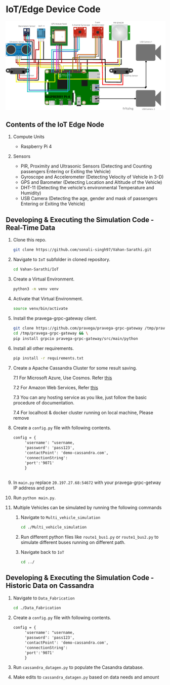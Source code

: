 # IoT/Edge Device Code

<img src="/Images/RPI_prototype.png" alt="Raspberry Pi Node Prototype" width="1000"/>

## Contents of the IoT Edge Node

1. Compute Units
   * Raspberry Pi 4
   
2. Sensors
   * PIR, Proximity and Ultrasonic Sensors (Detecting and Counting passengers Entering or Exiting the Vehicle)
   * Gyroscope and Accelerometer (Detecting Velocity of Vehicle in 3-D)
   * GPS and Barometer (Detecting Location and Altitude of the Vehicle)
   * DHT-11 (Detecting the vehicle's environmental Temperature and Humidity)
   * USB Camera (Detecting the age, gender and mask of passengers Entering or Exiting the Vehicle)

## Developing & Executing the Simulation Code - Real-Time Data

1. Clone this repo. 
    ``` bash
    git clone https://github.com/sonali-singh97/Vahan-Sarathi.git
    ```

2. Navigate to `IoT` subfolder in cloned repository.
    ``` bash 
    cd Vahan-Sarathi/IoT
    ```

3. Create a Virtual Environment.
    ``` bash 
    python3 -m venv venv
    ```

4. Activate that Virtual Environment.  
    ```bash
    source venv/bin/activate
    ```

5. Install the pravega-grpc-gateway client. 
    ``` bash 
    git clone https://github.com/pravega/pravega-grpc-gateway /tmp/pravega-grpc-gateway && \
    cd /tmp/pravega-grpc-gateway && \
    pip install grpcio pravega-grpc-gateway/src/main/python
    ```

6. Install all other requirements. 
    ``` bash 
    pip install -r requirements.txt
    ```

7. Create a Apache Cassandra Cluster for some result saving. 

    7.1 For Microsoft Azure, Use Cosmos. Refer [this](https://docs.microsoft.com/en-us/azure/managed-instance-apache-cassandra/create-cluster-portal)

    7.2 For Amazon Web Services, Refer [this](https://aws.amazon.com/quickstart/architecture/datastax-oss/)  

    7.3 You can any hosting service as you like, just follow the basic procedure of documentation. 

    7.4 For localhost & docker cluster running on local machine, Please remove 

8. Create a `config.py` file with following contents. 
    ``` python3 
    config = {
         'username': "username,
         'password': 'pass123',
         'contactPoint': 'demo-cassandra.com',
         'connectionString': 
         'port':'9071'
         }
         
9. In `main.py` replace `20.197.27.68:54672` with your pravega-grpc-getway IP address and port. 
    
10. Run `python main.py`. 

11. Multiple Vehicles can be simulated by running the following commands

    1. Navigate to `Multi_vehicle_simulation`
        ```bash
        cd ./Multi_vehicle_simulation
        ```
    2. Run different python files like `route1_bus1.py` or `route1_bus2.py` to simulate different buses running on different path.

    1. Navigate back to `IoT`
       ```bash
       cd ../
       ```


## Developing & Executing the Simulation Code - Historic Data on Cassandra


1. Navigate to `Data_Fabrication`
   ```bash
   cd ./Data_Fabrication
   ```

2. Create a `config.py` file with following contents. 
    ``` python3 
    config = {
         'username': "username,
         'password': 'pass123',
         'contactPoint': 'demo-cassandra.com',
         'connectionString': 
         'port':'9071'
         }

3. Run `cassandra_datagen.py` to populate the Casandra database.
    
4. Make edits to `cassandra_datagen.py` based on data needs and amount
